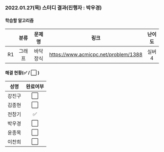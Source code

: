 ### 2022.01.27(목) 스터디 결과(진행자 : 박우경)

#### 학습할 알고리즘

|      |  분류  |  문제명  |                 링크                 | 난이도 |
| :--: | :----: | :------: | :----------------------------------: | :----: |
|  R1  | 그래프 | 바닥장식 | https://www.acmicpc.net/problem/1388 | 실버4  |

#### 해결 현황(:white_check_mark: / :white_large_square:  )

|  성명  |       완료여부       |
| :----: | :------------------: |
| 강진구 | :white_large_square: |
| 김종현 | :white_large_square: |
| 전창기 |  :white_check_mark:  |
| 박우경 | :white_large_square: |
| 윤종목 | :white_large_square: |
| 이찬희 | :white_large_square: |

